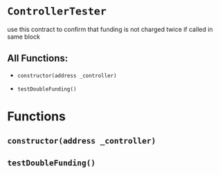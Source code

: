 # `ControllerTester`

use this contract to confirm that funding is not charged twice if called in same block

## All Functions:

- `constructor(address _controller)`

- `testDoubleFunding()`

# Functions

## `constructor(address _controller)`

## `testDoubleFunding()`
